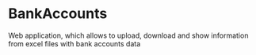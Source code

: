 # BankAccounts
Web application, which allows to upload, download and show information from excel files with bank accounts data
